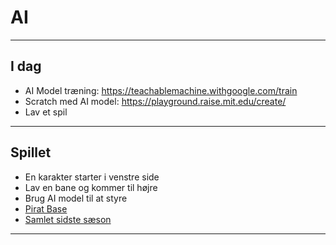 # AI

---

## I dag

- AI Model træning:
    https://teachablemachine.withgoogle.com/train
- Scratch med AI model:
    https://playground.raise.mit.edu/create/
- Lav et spil

---

## Spillet

- En karakter starter i venstre side
- Lav en bane og kommer til højre
- Brug AI model til at styre
- [Pirat Base](https://scratch.mit.edu/projects/1173270619)
- [Samlet sidste sæson](https://scratch.mit.edu/projects/1179957279/)

---
